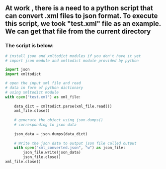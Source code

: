 ## At work , there is a need to a python script that can convert .xml files to json format. To execute this script, we took "test.xml" file as an example. We can get that file from the current directory

### The script is below:

```python
# install json and xmltodict modules if you don't have it yet
# import json module and xmltodict module provided by python

import json
import xmltodict

# open the input xml file and read
# data in form of python dictionary
# using xmltodict module
with open("test.xml") as xml_file:
	
	data_dict = xmltodict.parse(xml_file.read())
	xml_file.close()
	
	# generate the object using json.dumps()
	# corresponding to json data
	
	json_data = json.dumps(data_dict)
	
	# Write the json data to output json file called output
	with open("xml_converted.json", "w") as json_file:
		json_file.write(json_data)
		json_file.close()
xml_file.close()
```
